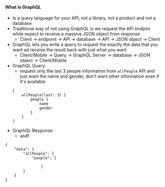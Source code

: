 #### What is GraphQL
- Is a query language for your API, not a library, not a product and not a database
- Traditional way of not using GraphQL is we request the API endpint while expect to receive a massive JSON object from response
	- Client -> endpoint  -> API -> database -> API -> JSON object -> Client
- GraphQL lets you write a query to request the exactly the data that you want ad receive the result back with just what you want
	- Client/Mobile -> Query -> GraphQL Server -> database -> JSON object -> Client/Mobile
- GraphQL Query:
	- request only the last 3 people information from `allPeople` API and just want the name and gender, don't want other information even if it's available
	```
	{
		allPeople(last: 3) {
			people {
				name
				gender
			}
		}
	}
	```
- GraphQL Response:
	- asdf
```
{
	"data": {
		"allPeople": {
			"people": [
				
				]
		}
	}
}
```


<!--stackedit_data:
eyJoaXN0b3J5IjpbMTg4NDMyODE3NiwtMTA1OTI1NDM3MiwtNT
k4ODc1MDMyLDczMDk5ODExNl19
-->
